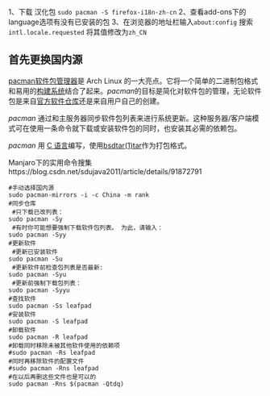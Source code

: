 

1、下载 汉化包
`sudo pacman -S firefox-i18n-zh-cn`
2、查看add-ons下的language选项有没有已安装的包
3、在浏览器的地址栏输入`about:config` 搜索`intl.locale.requested` 将其值修改为`zh_CN`



## 首先更换国内源

[pacman](https://archlinux.org/pacman/)[软件包管理器](https://en.wikipedia.org/wiki/Package_management_system)是 Arch Linux 的一大亮点。它将一个简单的二进制包格式和易用的[构建系统](https://wiki.archlinux.org/index.php/Arch_Build_System_(简体中文))结合了起来。*pacman*的目标是简化对软件包的管理，无论软件包是来自[官方软件仓库](https://wiki.archlinux.org/index.php/Official_repositories_(简体中文))还是来自用户自己的创建。

*pacman* 通过和主服务器同步软件包列表来进行系统更新。这种服务器/客户端模式可在使用一条命令就下载或安装软件包的同时，也安装其必需的依赖包。

*pacman* 用 [C 语言](https://wiki.archlinux.org/index.php/C_(简体中文))编写，使用[bsdtar(1)](https://jlk.fjfi.cvut.cz/arch/manpages/man/bsdtar.1)[tar](https://en.wikipedia.org/wiki/tar_(computing))作为打包格式。

Manjaro下的实用命令搜集https://blog.csdn.net/sdujava2011/article/details/91872791

```shell
#手动选择国内源
sudo pacman-mirrors -i -c China -m rank   
#同步仓库
 #只下载已改列表：
sudo pacman -Sy
 #有时你可能想要强制下载软件包列表。 为此，请输入：
sudo pacman -Syy
#更新软件
 #更新已安装软件
sudo pacman -Su
 #更新软件前检查包列表是否最新:
sudo pacman -Syu
 #更新前强制下载包列表：
sudo pacman -Syyu
#查找软件
sudo pacman -Ss leafpad
#安装软件
sudo pacman -S leafpad
#卸载软件
sudo pacman -R leafpad
#卸载同时移除未被其他软件使用的依赖项
#sudo pacman -Rs leafpad
#同时再移除软件的配置文件
#sudo pacman -Rns leafpad
#在以后再删这些文件也是可以的
sudo pacman -Rns $(pacman -Qtdq)

```